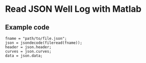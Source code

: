 # Read JSON Well Log with Matlab

## Example code

```
fname = "path/to/file.json";
json = jsondecode(fileread(fname));
header = json.header;
curves = json.curves;
data = json.data;
```